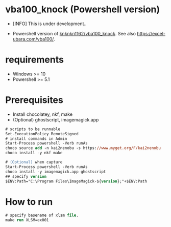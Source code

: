 # vba100_knock (Powershell version)

+ [INFO] This is under development..

+ Powershell version of [knknkn1162/vba100_knock](https://github.com/knknkn1162/vba100_knock). See also https://excel-ubara.com/vba100/.

# requirements

+ Windows >= 10
+ Powershell >= 5.1

# Prerequisites

+ Install chocolatey, nkf, make
+ (Optional) ghostscript, imagemagick.app

```ps
# scripts to be runnable
Set-ExecutionPolicy RemoteSigned
# install commands in Admin
Start-Process powershell -Verb runAs
choco source add -n kai2nenobu -s https://www.myget.org/F/kai2nenobu
choco install -y nkf make

# (Optional) when capture
Start-Process powershell -Verb runAs
choco install -y imagemagick.app ghostscript
## specify version
$ENV:Path="C:\Program Files\ImageMagick-${version};"+$ENV:Path
```

# How to run

```ps
# specify basename of xlsm file.
make run XLSM=ex001
```
